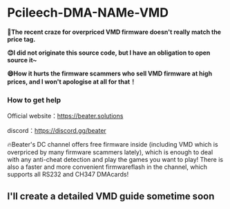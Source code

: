 # Pcileech-DMA-NAMe-VMD

**🤬The recent craze for overpriced VMD firmware doesn't really match the price tag.**

**😊I did not originate this source code, but I have an obligation to open source it~**

**😄How it hurts the firmware scammers who sell VMD firmware at high prices, and I won't apologise at all for that！**

### How to get help

Official website：https://beater.solutions

discord：https://discord.gg/beater

🔥Beater's DC channel offers free firmware inside (including VMD which is overpriced by many firmware scammers lately), which is enough to deal with any anti-cheat detection and play the games you want to play! There is also a faster and more convenient firmwareflash in the channel, which supports all RS232 and CH347 DMAcards!

## I'll create a detailed VMD guide sometime soon
